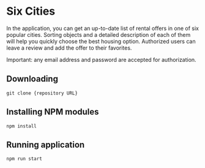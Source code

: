 # Six Cities

In the application, you can get an up-to-date list of rental offers in one of six popular cities. Sorting objects and a detailed description of each of them will help you quickly choose the best housing option. Authorized users can leave a review and add the offer to their favorites.

Important: any email address and password are accepted for authorization.

## Downloading

```
git clone {repository URL}
```

## Installing NPM modules

```
npm install
```

## Running application

```
npm run start
```
